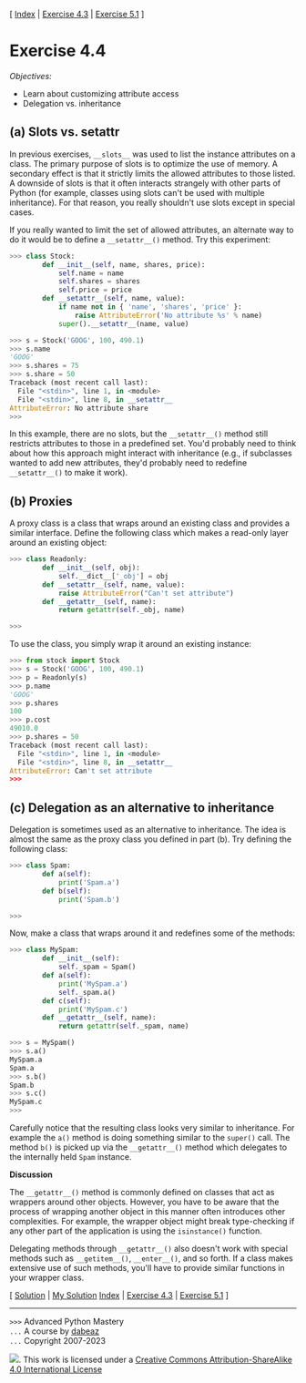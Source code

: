 \[ [Index](index.md) | [Exercise 4.3](ex4_3.md) | [Exercise 5.1](ex5_1.md) \]

# Exercise 4.4

*Objectives:*

- Learn about customizing attribute access
- Delegation vs. inheritance

## (a) Slots vs. setattr

In previous exercises, `__slots__` was used to list the instance
attributes on a class. The primary purpose of slots is to optimize
the use of memory. A secondary effect is that it strictly limits the
allowed attributes to those listed. A downside of slots is that it
often interacts strangely with other parts of Python (for example,
classes using slots can't be used with multiple inheritance). For
that reason, you really shouldn't use slots except in special cases.

If you really wanted to limit the set of allowed attributes, an
alternate way to do it would be to define a `__setattr__()` method.
Try this experiment:

```python
>>> class Stock:
        def __init__(self, name, shares, price):
            self.name = name
            self.shares = shares
            self.price = price
        def __setattr__(self, name, value):
            if name not in { 'name', 'shares', 'price' }:
                raise AttributeError('No attribute %s' % name)
            super().__setattr__(name, value)

>>> s = Stock('GOOG', 100, 490.1)
>>> s.name
'GOOG'
>>> s.shares = 75
>>> s.share = 50
Traceback (most recent call last):
  File "<stdin>", line 1, in <module>
  File "<stdin>", line 8, in __setattr__
AttributeError: No attribute share
>>> 
```

In this example, there are no slots, but the `__setattr__()` method still restricts
attributes to those in a predefined set. You'd probably need to
think about how this approach might interact with inheritance (e.g., if subclasses wanted
to add new attributes, they'd probably need to redefine `__setattr__()` to make it work).

## (b) Proxies

A proxy class is a class that wraps around an existing class and provides a similar interface.
Define the following class which makes a read-only layer around an existing object:

```python
>>> class Readonly:
        def __init__(self, obj):
            self.__dict__['_obj'] = obj
        def __setattr__(self, name, value):
            raise AttributeError("Can't set attribute")
        def __getattr__(self, name):
            return getattr(self._obj, name)

>>>
```

To use the class, you simply wrap it around an existing instance:

```python
>>> from stock import Stock
>>> s = Stock('GOOG', 100, 490.1)
>>> p = Readonly(s)
>>> p.name
'GOOG'
>>> p.shares
100
>>> p.cost
49010.0
>>> p.shares = 50
Traceback (most recent call last):
  File "<stdin>", line 1, in <module>
  File "<stdin>", line 8, in __setattr__
AttributeError: Can't set attribute
>>> 
```

## (c) Delegation as an alternative to inheritance

Delegation is sometimes used as an alternative to inheritance. The idea is almost the
same as the proxy class you defined in part (b). Try defining the following class:

```python
>>> class Spam:
        def a(self):
            print('Spam.a')
        def b(self):
            print('Spam.b')

>>>
```

Now, make a class that wraps around it and redefines some of the methods:

```python
>>> class MySpam:
        def __init__(self):
            self._spam = Spam()
        def a(self):
            print('MySpam.a')
            self._spam.a()
        def c(self):
            print('MySpam.c')
        def __getattr__(self, name):
            return getattr(self._spam, name)

>>> s = MySpam()
>>> s.a()
MySpam.a
Spam.a
>>> s.b()
Spam.b
>>> s.c()
MySpam.c
>>>
```

Carefully notice that the resulting class looks very similar to
inheritance. For example the `a()` method is doing something similar
to the `super()` call. The method `b()` is picked up via the
`__getattr__()` method which delegates to the internally held `Spam`
instance.

**Discussion**

The `__getattr__()` method is commonly defined on classes that act as
wrappers around other objects. However, you have to be aware that the
process of wrapping another object in this manner often introduces
other complexities. For example, the wrapper object might break
type-checking if any other part of the application is using the
`isinstance()` function.

Delegating methods through `__getattr__()` also doesn't work with special
methods such as `__getitem__()`, `__enter__()`, and so forth. If a class
makes extensive use of such methods, you'll have to provide similar functions
in your wrapper class.

\[ [Solution](soln4_4.md) | [My Solution](../customizing_attribute_access.py) [Index](index.md) | [Exercise 4.3](ex4_3.md) | [Exercise 5.1](ex5_1.md) \]

----
`>>>` Advanced Python Mastery  
`...` A course by [dabeaz](https://www.dabeaz.com)  
`...` Copyright 2007-2023

![](https://i.creativecommons.org/l/by-sa/4.0/88x31.png). This work is licensed under
a [Creative Commons Attribution-ShareAlike 4.0 International License](http://creativecommons.org/licenses/by-sa/4.0/)
